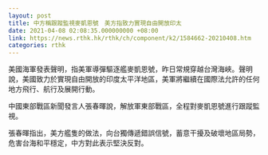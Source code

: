 ```yaml
---
layout: post
title: 中方稱跟蹤監視麥凱恩號　美方指致力實現自由開放印太
date: 2021-04-08 02:08:35.000000000 +08:00
link: https://news.rthk.hk/rthk/ch/component/k2/1584662-20210408.htm
categories: rthk
---
```


美國海軍發表聲明，指美軍導彈驅逐艦麥凱恩號，昨日常規穿越台灣海峽。聲明說，美國致力於實現自由開放的印度太平洋地區，美軍將繼續在國際法允許的任何地方飛行、航行及展開行動。

中國東部戰區新聞發言人張春暉說，解放軍東部戰區，全程對麥凱恩號進行跟蹤監視。

張春暉指出，美方艦隻的做法，向台獨傳遞錯誤信號，蓄意干擾及破壞地區局勢，危害台海和平穩定，中方對此表示堅決反對。
